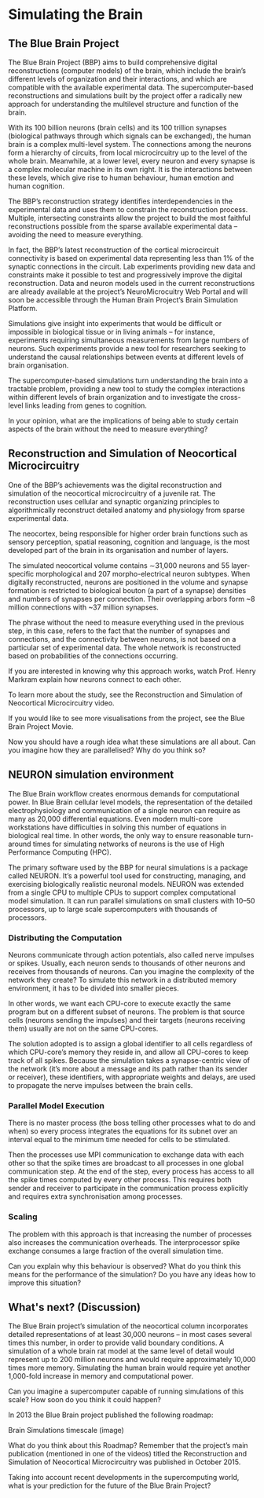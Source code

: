 # Simulating the Brain

## The Blue Brain Project

The Blue Brain Project (BBP) aims to build comprehensive digital reconstructions (computer models) of the brain, which include the brain’s different levels of organization and their interactions, and which are compatible with the available experimental data. The supercomputer-based reconstructions and simulations built by the project offer a radically new approach for understanding the multilevel structure and function of the brain.

With its 100 billion neurons (brain cells) and its 100 trillion synapses (biological pathways through which signals can be exchanged), the human brain is a complex multi-level system. The connections among the neurons form a hierarchy of circuits, from local microcircuitry up to the level of the whole brain. Meanwhile, at a lower level, every neuron and every synapse is a complex molecular machine in its own right. It is the interactions between these levels, which give rise to human behaviour, human emotion and human cognition.

The BBP’s reconstruction strategy identifies interdependencies in the experimental data and uses them to constrain the reconstruction process. Multiple, intersecting constraints allow the project to build the most faithful reconstructions possible from the sparse available experimental data – avoiding the need to measure everything.

In fact, the BBP’s latest reconstruction of the cortical microcircuit connectivity is based on experimental data representing less than 1% of the synaptic connections in the circuit. Lab experiments providing new data and constraints make it possible to test and progressively improve the digital reconstruction. Data and neuron models used in the current reconstructions are already available at the project’s NeuroMicrocuitry Web Portal and will soon be accessible through the Human Brain Project’s Brain Simulation Platform.

Simulations give insight into experiments that would be difficult or impossible in biological tissue or in living animals – for instance, experiments requiring simultaneous measurements from large numbers of neurons. Such experiments provide a new tool for researchers seeking to understand the causal relationships between events at different levels of brain organisation.

The supercomputer-based simulations turn understanding the brain into a tractable problem, providing a new tool to study the complex interactions within different levels of brain organization and to investigate the cross-level links leading from genes to cognition.

In your opinion, what are the implications of being able to study certain aspects of the brain without the need to measure everything?

## Reconstruction and Simulation of Neocortical Microcircuitry

One of the BBP’s achievements was the digital reconstruction and simulation of the neocortical microcircuitry of a juvenile rat. The reconstruction uses cellular and synaptic organizing principles to algorithmically reconstruct detailed anatomy and physiology from sparse experimental data.

The neocortex, being responsible for higher order brain functions such as sensory perception, spatial reasoning, cognition and language, is the most developed part of the brain in its organisation and number of layers.

The simulated neocortical volume contains ∼31,000 neurons and 55 layer-specific morphological and 207 morpho-electrical neuron subtypes. When digitally reconstructed, neurons are positioned in the volume and synapse formation is restricted to biological bouton (a part of a synapse) densities and numbers of synapses per connection. Their overlapping arbors form ~8 million connections with ~37 million synapses.

The phrase without the need to measure everything used in the previous step, in this case, refers to the fact that the number of synapses and connections, and the connectivity between neurons, is not based on a particular set of experimental data. The whole network is reconstructed based on probabilities of the connections occurring.

If you are interested in knowing why this approach works, watch Prof. Henry Markram explain how neurons connect to each other.

To learn more about the study, see the Reconstruction and Simulation of Neocortical Microcircuitry video.

If you would like to see more visualisations from the project, see the Blue Brain Project Movie.

Now you should have a rough idea what these simulations are all about. Can you imagine how they are parallelised? Why do you think so?

## NEURON simulation environment

The Blue Brain workflow creates enormous demands for computational power. In Blue Brain cellular level models, the representation of the detailed electrophysiology and communication of a single neuron can require as many as 20,000 differential equations. Even modern multi-core workstations have difficulties in solving this number of equations in biological real time. In other words, the only way to ensure reasonable turn-around times for simulating networks of neurons is the use of High Performance Computing (HPC).

The primary software used by the BBP for neural simulations is a package called NEURON. It’s a powerful tool used for constructing, managing, and exercising biologically realistic neuronal models. NEURON was extended from a single CPU to multiple CPUs to support complex computational model simulation. It can run parallel simulations on small clusters with 10–50 processors, up to large scale supercomputers with thousands of processors.

### Distributing the Computation

Neurons communicate through action potentials, also called nerve impulses or spikes. Usually, each neuron sends to thousands of other neurons and receives from thousands of neurons. Can you imagine the complexity of the network they create? To simulate this network in a distributed memory environment, it has to be divided into smaller pieces.

In other words, we want each CPU-core to execute exactly the same program but on a different subset of neurons. The problem is that source cells (neurons sending the impulses) and their targets (neurons receiving them) usually are not on the same CPU-cores.

The solution adopted is to assign a global identifier to all cells regardless of which CPU-core’s memory they reside in, and allow all CPU-cores to keep track of all spikes. Because the simulation takes a synapse-centric view of the network (it’s more about a message and its path rather than its sender or receiver), these identifiers, with appropriate weights and delays, are used to propagate the nerve impulses between the brain cells.

### Parallel Model Execution

There is no master process (the boss telling other processes what to do and when) so every process integrates the equations for its subnet over an interval equal to the minimum time needed for cells to be stimulated.

Then the processes use MPI communication to exchange data with each other so that the spike times are broadcast to all processes in one global communication step. At the end of the step, every process has access to all the spike times computed by every other process. This requires both sender and receiver to participate in the communication process explicitly and requires extra synchronisation among processes.

### Scaling

The problem with this approach is that increasing the number of processes also increases the communication overheads. The interprocessor spike exchange consumes a large fraction of the overall simulation time.

Can you explain why this behaviour is observed? What do you think this means for the performance of the simulation? Do you have any ideas how to improve this situation?


## What's next? (Discussion)

The Blue Brain project’s simulation of the neocortical column incorporates detailed representations of at least 30,000 neurons – in most cases several times this number, in order to provide valid boundary conditions. A simulation of a whole brain rat model at the same level of detail would represent up to 200 million neurons and would require approximately 10,000 times more memory. Simulating the human brain would require yet another 1,000-fold increase in memory and computational power.

Can you imagine a supercomputer capable of running simulations of this scale? How soon do you think it could happen?

In 2013 the Blue Brain project published the following roadmap:

Brain Simulations timescale (image)

What do you think about this Roadmap? Remember that the project’s main publication (mentioned in one of the videos) titled the Reconstruction and Simulation of Neocortical Microcircuitry was published in October 2015.

Taking into account recent developments in the supercomputing world, what is your prediction for the future of the Blue Brain Project?